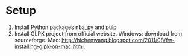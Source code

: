 # Setup

1. Install Python packages nba\_py and pulp
2. Install GLPK project from official website. Windows: download from sourceforge. Mac: http://hichenwang.blogspot.com/2011/08/fw-installing-glpk-on-mac.html.

